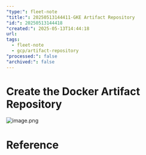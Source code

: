 ```yaml
---
"type:": fleet-note
"title:": 20250513144411-GKE Artifact Repository
"id:": 20250513144418
"created:": 2025-05-13T14:44:18
url: 
tags:
  - fleet-note
  - gcp/artifact-repository
"processed:": false
"archived:": false
---
```

# Create the Docker Artifact Repository

![image.png](https://images.hnzhrh.com/note/20250513142612495.png)


# Reference
